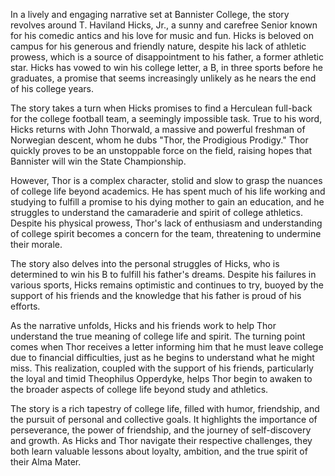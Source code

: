 In a lively and engaging narrative set at Bannister College, the story revolves around T. Haviland Hicks, Jr., a sunny and carefree Senior known for his comedic antics and his love for music and fun. Hicks is beloved on campus for his generous and friendly nature, despite his lack of athletic prowess, which is a source of disappointment to his father, a former athletic star. Hicks has vowed to win his college letter, a B, in three sports before he graduates, a promise that seems increasingly unlikely as he nears the end of his college years.

The story takes a turn when Hicks promises to find a Herculean full-back for the college football team, a seemingly impossible task. True to his word, Hicks returns with John Thorwald, a massive and powerful freshman of Norwegian descent, whom he dubs "Thor, the Prodigious Prodigy." Thor quickly proves to be an unstoppable force on the field, raising hopes that Bannister will win the State Championship.

However, Thor is a complex character, stolid and slow to grasp the nuances of college life beyond academics. He has spent much of his life working and studying to fulfill a promise to his dying mother to gain an education, and he struggles to understand the camaraderie and spirit of college athletics. Despite his physical prowess, Thor's lack of enthusiasm and understanding of college spirit becomes a concern for the team, threatening to undermine their morale.

The story also delves into the personal struggles of Hicks, who is determined to win his B to fulfill his father's dreams. Despite his failures in various sports, Hicks remains optimistic and continues to try, buoyed by the support of his friends and the knowledge that his father is proud of his efforts.

As the narrative unfolds, Hicks and his friends work to help Thor understand the true meaning of college life and spirit. The turning point comes when Thor receives a letter informing him that he must leave college due to financial difficulties, just as he begins to understand what he might miss. This realization, coupled with the support of his friends, particularly the loyal and timid Theophilus Opperdyke, helps Thor begin to awaken to the broader aspects of college life beyond study and athletics.

The story is a rich tapestry of college life, filled with humor, friendship, and the pursuit of personal and collective goals. It highlights the importance of perseverance, the power of friendship, and the journey of self-discovery and growth. As Hicks and Thor navigate their respective challenges, they both learn valuable lessons about loyalty, ambition, and the true spirit of their Alma Mater.